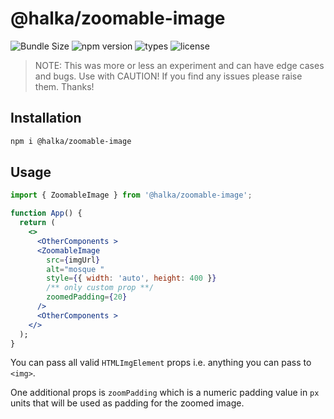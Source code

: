 # @halka/zoomable-image

![Bundle Size](https://badgen.net/bundlephobia/minzip/@halka/zoomable-image) ![npm version](https://badgen.net/npm/v/@halka/zoomable-image) ![types](https://badgen.net/npm/types/@halka/zoomable-image) ![license](https://badgen.net/github/license/halka-org/zoomable-image)

> NOTE: This was more or less an experiment and can have edge cases and bugs. Use with CAUTION! If you find any issues please raise them. Thanks!

## Installation

```sh
npm i @halka/zoomable-image
```

## Usage

```jsx
import { ZoomableImage } from '@halka/zoomable-image';

function App() {
  return (
    <>
      <OtherComponents >
      <ZoomableImage
        src={imgUrl}
        alt="mosque "
        style={{ width: 'auto', height: 400 }}
        /** only custom prop **/
        zoomedPadding={20}
      />
      <OtherComponents >
    </>
  );
}
```

You can pass all valid `HTMLImgElement` props i.e. anything you can pass to `<img>`.

One additional props is `zoomPadding` which is a numeric padding value in `px` units that will be used as padding for the zoomed image.
